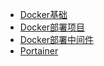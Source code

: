 * [Docker基础](/notes/后端开发/Docker/Docker/Docker.md)
* [Docker部署项目](/notes/后端开发/Docker/Docker部署项目/Docker部署项目.md)
* [Docker部署中间件](/notes/后端开发/Docker/安装虚拟机+docker部署中间件/安装虚拟机+docker部署中间件.md)
* [Portainer](/notes/后端开发/Docker/Portainer/Portainer.md)
